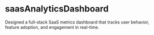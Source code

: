 # saasAnalyticsDashboard
Designed a full-stack SaaS metrics dashboard that tracks user behavior, feature adoption, and engagement in real-time.
